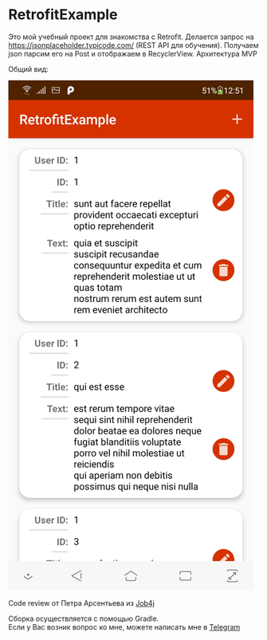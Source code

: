 # RetrofitExample

   Это мой учебный проект для знакомства с Retrofit. Делается запрос на https://jsonplaceholder.typicode.com/ (REST API для обучения). Получаем json парсим его на Post и отображаем в RecyclerView. Архитектура MVP
    
      
   Общий вид:
   
![Image of themes](https://github.com/AlekseevArtem/RetrofitExample/blob/master/images/main.jpg)


   Code review от Петра Арсентьева из [Job4j](https://job4j.ru/)
  
  Сборка осуществляется с помощью Gradle.  
  Если у Вас возник вопрос ко мне, можете написать мне в [Telegram](https://t.ьу/Vesper1953)
